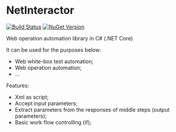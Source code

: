 # NetInteractor
[![Build Status](https://travis-ci.org/kerryjiang/NetInteractor.svg?branch=master)](https://travis-ci.org/kerryjiang/NetInteractor)
[![NuGet Version](https://img.shields.io/nuget/v/NetInteractor.Core.svg?style=flat)](https://www.nuget.org/packages/NetInteractor.Core/)

Web operation automation library in C# (.NET Core)

It can be used for the purposes below:
* Web white-box test automation;
* Web operation automation;
* ...

Features:
* Xml as script;
* Accept input parameters;
* Extract parameters from the responses of middle steps (output parameters);
* Basic work flow controlling (if);